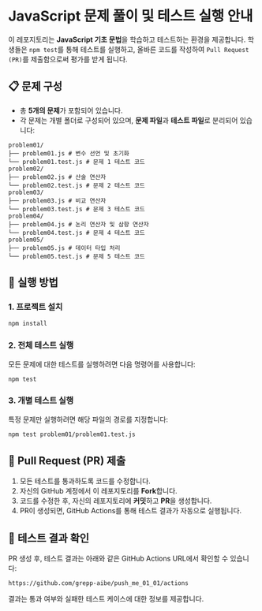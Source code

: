 # JavaScript 문제 풀이 및 테스트 실행 안내

이 레포지토리는 **JavaScript 기초 문법**을 학습하고 테스트하는 환경을 제공합니다. 학생들은 `npm test`를 통해 테스트를 실행하고, 올바른 코드를 작성하여 `Pull Request (PR)`를 제출함으로써 평가를 받게 됩니다.

## 📋 문제 구성

- 총 **5개의 문제**가 포함되어 있습니다.
- 각 문제는 개별 폴더로 구성되어 있으며, **문제 파일**과 **테스트 파일**로 분리되어 있습니다:

```
problem01/
├── problem01.js # 변수 선언 및 초기화
└── problem01.test.js # 문제 1 테스트 코드
problem02/
├── problem02.js # 산술 연산자
└── problem02.test.js # 문제 2 테스트 코드
problem03/
├── problem03.js # 비교 연산자
└── problem03.test.js # 문제 3 테스트 코드
problem04/
├── problem04.js # 논리 연산자 및 삼항 연산자
└── problem04.test.js # 문제 4 테스트 코드
problem05/
├── problem05.js # 데이터 타입 처리
└── problem05.test.js # 문제 5 테스트 코드
```

## 🚀 실행 방법

### 1. 프로젝트 설치

```bash
npm install
```

### 2. 전체 테스트 실행

모든 문제에 대한 테스트를 실행하려면 다음 명령어를 사용합니다:

```bash
npm test
```

### 3. 개별 테스트 실행

특정 문제만 실행하려면 해당 파일의 경로를 지정합니다:

```bash
npm test problem01/problem01.test.js
```

## 📝 Pull Request (PR) 제출

1. 모든 테스트를 통과하도록 코드를 수정합니다.
2. 자신의 GitHub 계정에서 이 레포지토리를 **Fork**합니다.
3. 코드를 수정한 후, 자신의 레포지토리에 **커밋**하고 **PR**을 생성합니다.
4. PR이 생성되면, GitHub Actions를 통해 테스트 결과가 자동으로 실행됩니다.

## 🔗 테스트 결과 확인

PR 생성 후, 테스트 결과는 아래와 같은 GitHub Actions URL에서 확인할 수 있습니다:

```
https://github.com/grepp-aibe/push_me_01_01/actions
```

결과는 통과 여부와 실패한 테스트 케이스에 대한 정보를 제공합니다.
